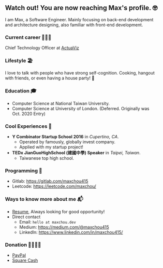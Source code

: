 ## Watch out! You are now reaching Max's profile. 🤓

I am Max, a Software Engineer. Mainly focusing on back-end development and architecture designing, also familiar with front-end development.

### Current career 👨🏻‍💻

Chief Technology Officer at [ActuaViz](https://actuaviz.com)

### Lifestyle 🏖

I love to talk with people who have strong self-cognition. Cooking, hangout with friends, or even having a house party! 🥳

### Education 🎓

- Computer Science at National Taiwan University.
- Computer Science at University of London. (Deferred. Originally was Oct. 2020 Entry)

### Cool Experiences 🤩

- **Y Combinator Startup School 2016** in *Cupertino, CA*.
  - Operated by famously, globally invest company.
  - Applied with my startup project! 
- **TEDx JianGuoHighSchool (建國中學) Speaker** in *Taipei, Taiwan*.
  - Taiwanese top high school.
  
### Programming 👾

- Gitlab: https://gitlab.com/maxchou415
- Leetcode: https://leetcode.com/maxchou/

### Ways to know more about me 📬

- [Resume](https://www.cakeresume.com/maxchou), Always looking for good opportunity!
- Direct contact
  - Email: `hello at maxchou.dev`
  - Medium: https://medium.com/@maxchou415
  - LinkedIn: https://www.linkedin.com/in/maxchou415/

### Donation 🤑🙇🏼‍♂️
- [PayPal](https://paypal.me/maxchou)
- [Square Cash](https://cash.app/$lazymaxsf)
